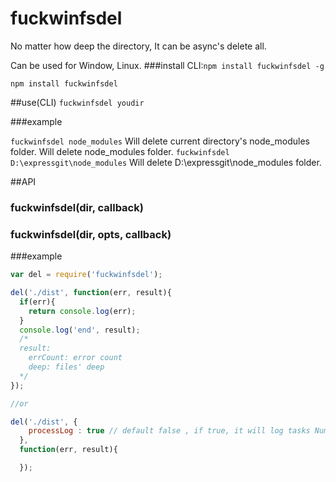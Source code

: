 # fuckwinfsdel
No matter how deep the directory, It can be async's delete all.

Can be used for Window, Linux.
###install
CLI:`npm install fuckwinfsdel -g`

`npm install fuckwinfsdel`

##use(CLI)
`fuckwinfsdel youdir`

###example

`fuckwinfsdel node_modules`
Will delete current directory's node_modules folder.
Will delete node_modules folder.
`fuckwinfsdel D:\expressgit\node_modules`
Will delete D:\expressgit\node_modules folder.

##API
### fuckwinfsdel(dir, callback)
### fuckwinfsdel(dir, opts, callback)

###example
```js
var del = require('fuckwinfsdel');

del('./dist', function(err, result){
  if(err){
    return console.log(err);
  }
  console.log('end', result);
  /*
  result:
    errCount: error count 
    deep: files' deep
  */
});

//or 

del('./dist', {
    processLog : true // default false , if true, it will log tasks Number and error on process.
  },
  function(err, result){

  });
```

